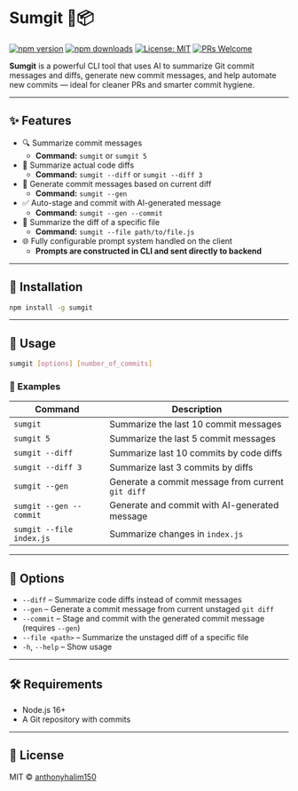 # Sumgit 🧠📦

[![npm version](https://img.shields.io/npm/v/sumgit.svg)](https://www.npmjs.com/package/sumgit)
[![npm downloads](https://img.shields.io/npm/dm/sumgit.svg)](https://www.npmjs.com/package/sumgit)
[![License: MIT](https://img.shields.io/badge/License-MIT-yellow.svg)](https://opensource.org/licenses/MIT)
[![PRs Welcome](https://img.shields.io/badge/PRs-welcome-brightgreen.svg)](https://github.com/anthonyhalim150/sumgit/pulls)


**Sumgit** is a powerful CLI tool that uses AI to summarize Git commit messages and diffs, generate new commit messages, and help automate new commits — ideal for cleaner PRs and smarter commit hygiene.

---

## ✨ Features

- 🔍 Summarize commit messages
  - **Command:** `sumgit` or `sumgit 5`
- 🧠 Summarize actual code diffs 
  - **Command:** `sumgit --diff` or `sumgit --diff 3`
- 📝 Generate commit messages based on current diff
  - **Command:** `sumgit --gen`
- ✅ Auto-stage and commit with AI-generated message
  - **Command:** `sumgit --gen --commit`
- 📂 Summarize the diff of a specific file
  - **Command:** `sumgit --file path/to/file.js`
- 🌐 Fully configurable prompt system handled on the client
  - **Prompts are constructed in CLI and sent directly to backend**
---

## 🚀 Installation

```bash
npm install -g sumgit
```

---

## 🧪 Usage

```bash
sumgit [options] [number_of_commits]
```

### 🔄 Examples

| Command | Description |
|--------|-------------|
| `sumgit` | Summarize the last 10 commit messages |
| `sumgit 5` | Summarize the last 5 commit messages |
| `sumgit --diff` | Summarize last 10 commits by code diffs |
| `sumgit --diff 3` | Summarize last 3 commits by diffs |
| `sumgit --gen` | Generate a commit message from current `git diff` |
| `sumgit --gen --commit` | Generate and commit with AI-generated message |
| `sumgit --file index.js` | Summarize changes in `index.js` |

---

## 📌 Options

- `--diff` – Summarize code diffs instead of commit messages
- `--gen` – Generate a commit message from current unstaged `git diff`
- `--commit` – Stage and commit with the generated commit message (requires `--gen`)
- `--file <path>` – Summarize the unstaged diff of a specific file
- `-h`, `--help` – Show usage

---

## 🛠️ Requirements

- Node.js 16+
- A Git repository with commits

---

## 📄 License

MIT © [anthonyhalim150](https://github.com/anthonyhalim150)
